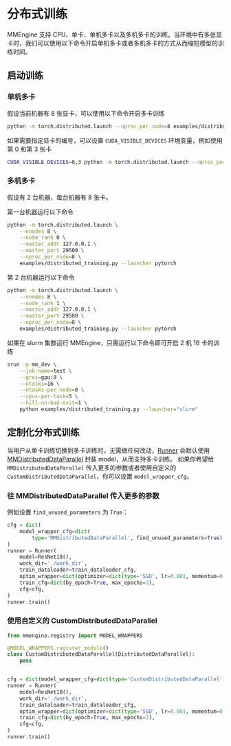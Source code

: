 # 分布式训练

MMEngine 支持 CPU、单卡、单机多卡以及多机多卡的训练。当环境中有多张显卡时，我们可以使用以下命令开启单机多卡或者多机多卡的方式从而缩短模型的训练时间。

## 启动训练

### 单机多卡

假设当前机器有 8 张显卡，可以使用以下命令开启多卡训练

```bash
python -m torch.distributed.launch --nproc_per_node=8 examples/distributed_training.py --launcher pytorch
```

如果需要指定显卡的编号，可以设置 `CUDA_VISIBLE_DEVICES` 环境变量，例如使用第 0 和第 3 张卡

```bash
CUDA_VISIBLE_DEVICES=0,3 python -m torch.distributed.launch --nproc_per_node=2 examples/distributed_training.py --launcher pytorch
```

### 多机多卡

假设有 2 台机器，每台机器有 8 张卡。

第一台机器运行以下命令

```bash
python -m torch.distributed.launch \
    --nnodes 8 \
    --node_rank 0 \
    --master_addr 127.0.0.1 \
    --master_port 29500 \
    --nproc_per_node=8 \
    examples/distributed_training.py --launcher pytorch
```

第 2 台机器运行以下命令

```bash
python -m torch.distributed.launch \
    --nnodes 8 \
    --node_rank 1 \
    --master_addr 127.0.0.1 \
    --master_port 29500 \
    --nproc_per_node=8 \
    examples/distributed_training.py --launcher pytorch
```

如果在 slurm 集群运行 MMEngine，只需运行以下命令即可开启 2 机 16 卡的训练

```bash
srun -p mm_dev \
    --job-name=test \
    --gres=gpu:8 \
    --ntasks=16 \
    --ntasks-per-node=8 \
    --cpus-per-task=5 \
    --kill-on-bad-exit=1 \
    python examples/distributed_training.py --launcher="slurm"
```

## 定制化分布式训练

当用户从单卡训练切换到多卡训练时，无需做任何改动，[Runner](mmengine.runner.Runner.wrap_model) 会默认使用 [MMDistributedDataParallel](mmengine.model.MMDistributedDataParallel) 封装 model，从而支持多卡训练。
如果你希望给 `MMDistributedDataParallel` 传入更多的参数或者使用自定义的 `CustomDistributedDataParallel`，你可以设置 `model_wrapper_cfg`。

### 往 MMDistributedDataParallel 传入更多的参数

例如设置 `find_unused_parameters` 为 `True`：

```python
cfg = dict(
    model_wrapper_cfg=dict(
        type='MMDistributedDataParallel', find_unused_parameters=True)
)
runner = Runner(
    model=ResNet18(),
    work_dir='./work_dir',
    train_dataloader=train_dataloader_cfg,
    optim_wrapper=dict(optimizer=dict(type='SGD', lr=0.001, momentum=0.9)),
    train_cfg=dict(by_epoch=True, max_epochs=3),
    cfg=cfg,
)
runner.train()
```

### 使用自定义的 CustomDistributedDataParallel

```python
from mmengine.registry import MODEL_WRAPPERS

@MODEL_WRAPPERS.register_module()
class CustomDistributedDataParallel(DistributedDataParallel):
    pass


cfg = dict(model_wrapper_cfg=dict(type='CustomDistributedDataParallel'))
runner = Runner(
    model=ResNet18(),
    work_dir='./work_dir',
    train_dataloader=train_dataloader_cfg,
    optim_wrapper=dict(optimizer=dict(type='SGD', lr=0.001, momentum=0.9)),
    train_cfg=dict(by_epoch=True, max_epochs=3),
    cfg=cfg,
)
runner.train()
```
